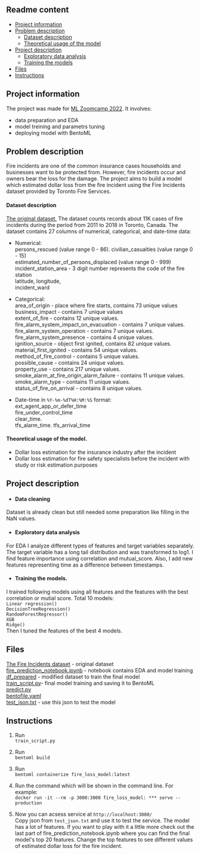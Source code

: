 ## Readme content
- [Project information](##project-information)
- [Problem description](##problem-description)
  - [Dataset description](####dataset-description)
  - [Theoretical usage of the model](####theoretical-usage-of-the-model)
- [Project description](##project-description)
  - [Exploratory data analysis](####exploratory-data-analysis)
  - [Training the models](####training-the-models)
- [Files](##files)
- [Instructions](##instructions)


## Project information

The project was made for [ML Zoomcamp 2022](https://github.com/alexeygrigorev/mlbookcamp-code/tree/master/course-zoomcamp). It involves:
- data preparation and EDA
- model treining and parametrs tuning
- deploying model with BentoML

## Problem description

Fire incidents are one of the common insurance cases households and businesses want to be protected from. However, fire incidents occur and owners bear the loss for the damage. The project aims to build a model which estimated dollar loss from the fire incident using the Fire Incidents dataset provided by Toronto Fire Services.

#### Dataset description
[The original dataset.](https://www.kaggle.com/datasets/reihanenamdari/fire-incidents) The dataset counts records about 11K cases of fire incidents during the period from 2011 to 2018 in Toronto, Canada. The dataset contains 27 columns of numerical, categorical, and date-time data:

- Numerical:  
persons_rescued (value range 0 - 86). 
civilian_casualties (value range 0 - 15)  
estimated_number_of_persons_displaced (value range 0 - 999)  
incident_station_area - 3 digit number represents the code of the fire station   
latitude, longitude,  
incident_ward
  
- Categorical:  
area_of_origin - place where fire starts, contains 73 unique values  
business_impact - contains 7 unique values  
extent_of_fire - contains 12 unique values.  
fire_alarm_system_impact_on_evacuation - contains 7 unique values.  
fire_alarm_system_operation - contains 7 unique values.   
fire_alarm_system_presence  - contains 4 unique values.   
ignition_source - object first ignited, contains 82 unique values.   
material_first_ignited - contains 54 unique values.   
method_of_fire_control - contains 5 unique values.   
possible_cause - contains 24 unique values.   
property_use - contains 217 unique values.   
smoke_alarm_at_fire_origin_alarm_failure - contains 11 unique values.   
smoke_alarm_type - contains 11 unique values.   
status_of_fire_on_arrival - contains 8 unique values.   
  
- Date-time in `%Y-%m-%dT%H:%M:%S` format:  
ext_agent_app_or_defer_time  
fire_under_control_time  
clear_time.   
tfs_alarm_time. 
tfs_arrival_time


#### Theoretical usage of the model. 
- Dollar loss estimation for the insurance industry after the incident
- Dollar loss estimation for fire safety specialists before the incident with study or risk estimation purposes

## Project description
- #### Data cleaning  
Dataset is already clean but still needed some preparation like filling in the NaN values. 
  
- #### Exploratory data analysis  
For EDA I analyze different types of features and target variables separately. The target variable has a long tail distribution and was transformed to log1. I find feature importance using correlation and mutual_score. Also, I add new features representing time as a difference between timestamps.  
  
- #### Training the models. 
I trained following models using all features and the features with the best correlation or mutial score. Total 10 models:  
`Linear regression()`  
`DecisionTreeRegression()`  
`RandomForestRegressor()`  
`XGB`  
`Ridge()`  
Then I tuned the features of the best 4 models.
  
## Files  
[The Fire Incidents dataset](https://github.com/KateK1/ML_Zoomcamp/blob/main/Midterm_project/Fire_Incidents.csv) - original dataset  
[fire_prediction_notebook.ipynb](https://github.com/KateK1/ML_Zoomcamp/blob/main/Midterm_project/fire_prediction_notebook.ipynb) - notebook contains EDA and model training   
[df_prepared](https://github.com/KateK1/ML_Zoomcamp/blob/main/Midterm_project/df_prepared) - modified dataset to train the final model  
[train_script.py](https://github.com/KateK1/ML_Zoomcamp/blob/main/Midterm_project/train_script.py)- final model training and saving it to BentoML  
[predict.py](https://github.com/KateK1/ML_Zoomcamp/blob/main/Midterm_project/predict.py)  
[bentofile.yaml](https://github.com/KateK1/ML_Zoomcamp/blob/main/Midterm_project/bentofile.yaml)  
[test_json.txt](https://github.com/KateK1/ML_Zoomcamp/blob/main/Midterm_project/test_json.txt) - use this json to test the model


## Instructions
1. Run  
  `train_script.py`  
  
2. Run  
  `bentoml build`
    
3. Run  
  `bentoml containerize fire_loss_model:latest` 
    
 4. Run the command which will be shown in the command line. For example:  
  `docker run -it --rm -p 3000:3000 fire_loss_model: *** serve --production`  
  
 5. Now you can acsess service at `http://localhost:3000/`  
Copy json from `test_json.txt` and use it to test the service. The model has a lot of features. If you want to play with it a little more check out the last part of fire_prediction_notebook.ipynb where you can find the final model's top 20 features. Change the top features to see different values of estimated dollar loss for the fire incident.
